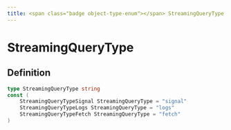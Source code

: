 ```yaml
---
title: <span class="badge object-type-enum"></span> StreamingQueryType
---
```

# <span class="badge object-type-enum"></span> StreamingQueryType

## Definition

```go
type StreamingQueryType string
const (
	StreamingQueryTypeSignal StreamingQueryType = "signal"
	StreamingQueryTypeLogs StreamingQueryType = "logs"
	StreamingQueryTypeFetch StreamingQueryType = "fetch"
)

```
